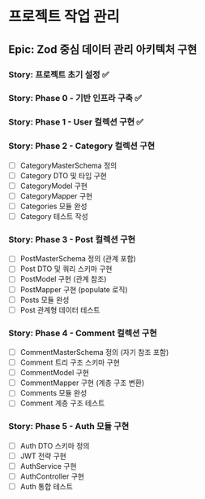 # 프로젝트 작업 관리

## Epic: Zod 중심 데이터 관리 아키텍처 구현

### Story: 프로젝트 초기 설정 ✅

### Story: Phase 0 - 기반 인프라 구축 ✅

### Story: Phase 1 - User 컬렉션 구현 ✅

### Story: Phase 2 - Category 컬렉션 구현
- [ ] CategoryMasterSchema 정의
- [ ] Category DTO 및 타입 구현
- [ ] CategoryModel 구현
- [ ] CategoryMapper 구현
- [ ] Categories 모듈 완성
- [ ] Category 테스트 작성

### Story: Phase 3 - Post 컬렉션 구현
- [ ] PostMasterSchema 정의 (관계 포함)
- [ ] Post DTO 및 쿼리 스키마 구현
- [ ] PostModel 구현 (관계 참조)
- [ ] PostMapper 구현 (populate 로직)
- [ ] Posts 모듈 완성
- [ ] Post 관계형 데이터 테스트

### Story: Phase 4 - Comment 컬렉션 구현
- [ ] CommentMasterSchema 정의 (자기 참조 포함)
- [ ] Comment 트리 구조 스키마 구현
- [ ] CommentModel 구현
- [ ] CommentMapper 구현 (계층 구조 변환)
- [ ] Comments 모듈 완성
- [ ] Comment 계층 구조 테스트

### Story: Phase 5 - Auth 모듈 구현
- [ ] Auth DTO 스키마 정의
- [ ] JWT 전략 구현
- [ ] AuthService 구현
- [ ] AuthController 구현
- [ ] Auth 통합 테스트